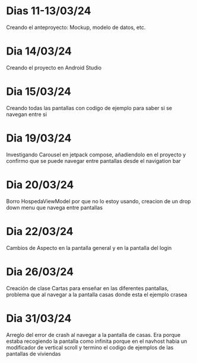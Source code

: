 # Dias 11-13/03/24
Creando el anteproyecto: Mockup, modelo de datos, etc.

# Dia 14/03/24
Creando el proyecto en Android Studio

# Dia 15/03/24
Creando todas las pantallas con codigo de ejemplo para saber si se navegan entre si

# Dia 19/03/24
Investigando Carousel en jetpack compose, añadiendolo en el proyecto y confirmo que se puede navegar entre pantallas desde el navigation bar

# Dia 20/03/24
Borro HospedaViewModel por que no lo estoy usando, creacion de un drop down menu que navega entre pantallas

# Dia 22/03/24
Cambios de Aspecto en la pantalla general y en la pantalla del login

# Dia 26/03/24
Creación de clase Cartas para enseñar en las diferentes pantallas, problema que al navegar a la pantalla casas donde esta el ejemplo crasea

# Dia 31/03/24
Arreglo del error de crash al navegar a la pantalla de casas. Era porque estaba recogiendo la pantalla como infinita porque en el navhost habia un modificador de vertical scroll y termino el codigo de ejemplos de las pantallas de viviendas 
